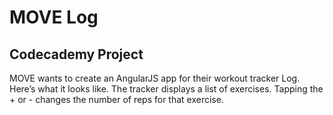 # MOVE Log

## Codecademy Project

MOVE wants to create an AngularJS app for their workout tracker Log. Here’s what it looks like. The tracker displays a list of exercises. Tapping the + or - changes the number of reps for that exercise.
